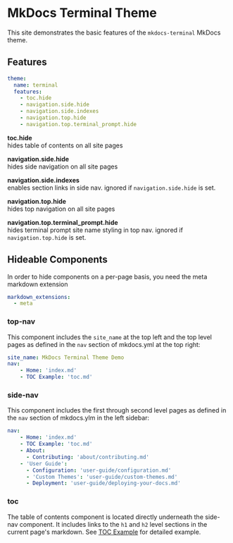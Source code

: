 # MkDocs Terminal Theme

This site demonstrates the basic features of the `mkdocs-terminal` MkDocs theme.

## Features

```yaml
theme:
  name: terminal
  features:
    - toc.hide
    - navigation.side.hide
    - navigation.side.indexes
    - navigation.top.hide
    - navigation.top.terminal_prompt.hide
```
**toc.hide**  
hides table of contents on all site pages

**navigation.side.hide**  
hides side navigation on all site pages

**navigation.side.indexes**  
enables section links in side nav.  ignored if `navigation.side.hide` is set.

**navigation.top.hide**  
hides top navigation on all site pages

**navigation.top.terminal_prompt.hide**  
hides terminal prompt site name styling in top nav.  ignored if `navigation.top.hide` is set.

## Hideable Components
In order to hide components on a per-page basis, you need the meta markdown extension
```mkdocs.yml
markdown_extensions:
  - meta
```
### top-nav
This component includes the `site_name` at the top left and the top level pages as defined in the `nav` section of mkdocs.yml at the top right:

```yaml
site_name: MkDocs Terminal Theme Demo
nav:
    - Home: 'index.md'
    - TOC Example: 'toc.md'
```

### side-nav
This component includes the first through second level pages as defined in the `nav` section of mkdocs.ylm in the left sidebar:

```yaml
nav:
    - Home: 'index.md'
    - TOC Example: 'toc.md'
    - About: 
      - Contributing: 'about/contributing.md'
    - 'User Guide':
      - Configuration: 'user-guide/configuration.md'
      - 'Custom Themes': 'user-guide/custom-themes.md'
      - Deployment: 'user-guide/deploying-your-docs.md'
```

### toc
The table of contents component is located directly underneath the side-nav component.  It includes links to the `h1` and `h2` level sections in the current page's markdown.  See [TOC Example](toc) for detailed example.

